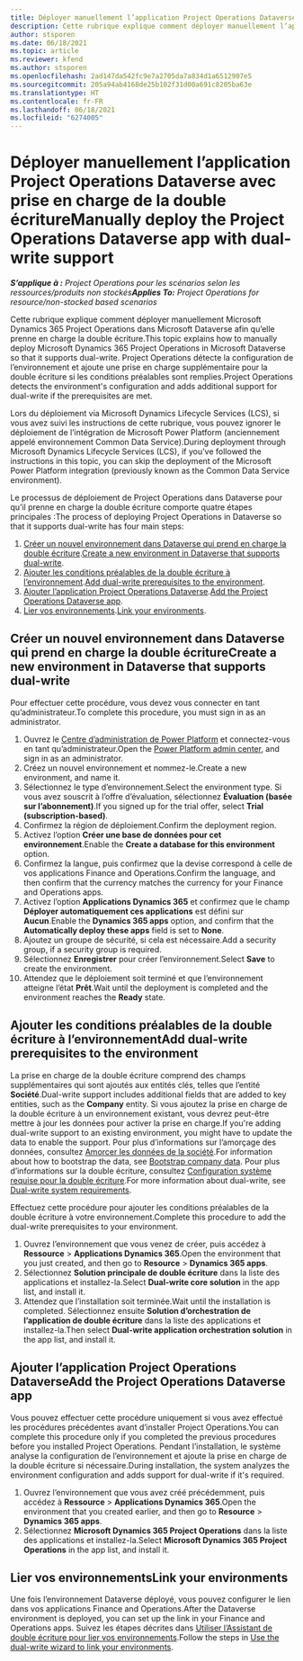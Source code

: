 ```yaml
---
title: Déployer manuellement l’application Project Operations Dataverse avec prise en charge de la double écriture
description: Cette rubrique explique comment déployer manuellement l’application Project Operations Dataverse afin qu’elle prenne en charge la double écriture.
author: stsporen
ms.date: 06/18/2021
ms.topic: article
ms.reviewer: kfend
ms.author: stsporen
ms.openlocfilehash: 2ad147da542fc9e7a2705da7a834d1a6512907e5
ms.sourcegitcommit: 205a94ab4168de25b102f31d00a691c8205ba63e
ms.translationtype: HT
ms.contentlocale: fr-FR
ms.lasthandoff: 06/18/2021
ms.locfileid: "6274005"
---
```

# <a name="manually-deploy-the-project-operations-dataverse-app-with-dual-write-support"></a><span data-ttu-id="f4bb4-103">Déployer manuellement l’application Project Operations Dataverse avec prise en charge de la double écriture</span><span class="sxs-lookup"><span data-stu-id="f4bb4-103">Manually deploy the Project Operations Dataverse app with dual-write support</span></span>

<span data-ttu-id="f4bb4-104">_**S’applique à :** Project Operations pour les scénarios selon les ressources/produits non stockés_</span><span class="sxs-lookup"><span data-stu-id="f4bb4-104">_**Applies To:** Project Operations for resource/non-stocked based scenarios_</span></span>

<span data-ttu-id="f4bb4-105">Cette rubrique explique comment déployer manuellement Microsoft Dynamics 365 Project Operations dans Microsoft Dataverse afin qu’elle prenne en charge la double écriture.</span><span class="sxs-lookup"><span data-stu-id="f4bb4-105">This topic explains how to manually deploy Microsoft Dynamics 365 Project Operations in Microsoft Dataverse so that it supports dual-write.</span></span> <span data-ttu-id="f4bb4-106">Project Operations détecte la configuration de l’environnement et ajoute une prise en charge supplémentaire pour la double écriture si les conditions préalables sont remplies.</span><span class="sxs-lookup"><span data-stu-id="f4bb4-106">Project Operations detects the environment's configuration and adds additional support for dual-write if the prerequisites are met.</span></span>

<span data-ttu-id="f4bb4-107">Lors du déploiement via Microsoft Dynamics Lifecycle Services (LCS), si vous avez suivi les instructions de cette rubrique, vous pouvez ignorer le déploiement de l’intégration de Microsoft Power Platform (anciennement appelé environnement Common Data Service).</span><span class="sxs-lookup"><span data-stu-id="f4bb4-107">During deployment through Microsoft Dynamics Lifecycle Services (LCS), if you've followed the instructions in this topic, you can skip the deployment of the Microsoft Power Platform integration (previously known as the Common Data Service environment).</span></span>

<span data-ttu-id="f4bb4-108">Le processus de déploiement de Project Operations dans Dataverse pour qu’il prenne en charge la double écriture comporte quatre étapes principales :</span><span class="sxs-lookup"><span data-stu-id="f4bb4-108">The process of deploying Project Operations in Dataverse so that it supports dual-write has four main steps:</span></span>

1. <span data-ttu-id="f4bb4-109">[Créer un nouvel environnement dans Dataverse qui prend en charge la double écriture](#create).</span><span class="sxs-lookup"><span data-stu-id="f4bb4-109">[Create a new environment in Dataverse that supports dual-write](#create).</span></span>
2. <span data-ttu-id="f4bb4-110">[Ajouter les conditions préalables de la double écriture à l’environnement](#prerequisites).</span><span class="sxs-lookup"><span data-stu-id="f4bb4-110">[Add dual-write prerequisites to the environment](#prerequisites).</span></span>
3. <span data-ttu-id="f4bb4-111">[Ajouter l’application Project Operations Dataverse](#dataverse).</span><span class="sxs-lookup"><span data-stu-id="f4bb4-111">[Add the Project Operations Dataverse app](#dataverse).</span></span>
4. <span data-ttu-id="f4bb4-112">[Lier vos environnements](#link).</span><span class="sxs-lookup"><span data-stu-id="f4bb4-112">[Link your environments](#link).</span></span>

## <a name="create-a-new-environment-in-dataverse-that-supports-dual-write"></a><a name="create"></a><span data-ttu-id="f4bb4-113">Créer un nouvel environnement dans Dataverse qui prend en charge la double écriture</span><span class="sxs-lookup"><span data-stu-id="f4bb4-113">Create a new environment in Dataverse that supports dual-write</span></span>

<span data-ttu-id="f4bb4-114">Pour effectuer cette procédure, vous devez vous connecter en tant qu’administrateur.</span><span class="sxs-lookup"><span data-stu-id="f4bb4-114">To complete this procedure, you must sign in as an administrator.</span></span>

1. <span data-ttu-id="f4bb4-115">Ouvrez le [Centre d’administration de Power Platform](https://admin.powerplatform.com) et connectez-vous en tant qu’administrateur.</span><span class="sxs-lookup"><span data-stu-id="f4bb4-115">Open the [Power Platform admin center](https://admin.powerplatform.com), and sign in as an administrator.</span></span>
2. <span data-ttu-id="f4bb4-116">Créez un nouvel environnement et nommez-le.</span><span class="sxs-lookup"><span data-stu-id="f4bb4-116">Create a new environment, and name it.</span></span>
3. <span data-ttu-id="f4bb4-117">Sélectionnez le type d’environnement.</span><span class="sxs-lookup"><span data-stu-id="f4bb4-117">Select the environment type.</span></span> <span data-ttu-id="f4bb4-118">Si vous avez souscrit à l’offre d’évaluation, sélectionnez **Évaluation (basée sur l’abonnement)**.</span><span class="sxs-lookup"><span data-stu-id="f4bb4-118">If you signed up for the trial offer, select **Trial (subscription-based)**.</span></span>
4. <span data-ttu-id="f4bb4-119">Confirmez la région de déploiement.</span><span class="sxs-lookup"><span data-stu-id="f4bb4-119">Confirm the deployment region.</span></span>
5. <span data-ttu-id="f4bb4-120">Activez l’option **Créer une base de données pour cet environnement**.</span><span class="sxs-lookup"><span data-stu-id="f4bb4-120">Enable the **Create a database for this environment** option.</span></span> 
6. <span data-ttu-id="f4bb4-121">Confirmez la langue, puis confirmez que la devise correspond à celle de vos applications Finance and Operations.</span><span class="sxs-lookup"><span data-stu-id="f4bb4-121">Confirm the language, and then confirm that the currency matches the currency for your Finance and Operations apps.</span></span>
7. <span data-ttu-id="f4bb4-122">Activez l’option **Applications Dynamics 365** et confirmez que le champ **Déployer automatiquement ces applications** est défini sur **Aucun**.</span><span class="sxs-lookup"><span data-stu-id="f4bb4-122">Enable the **Dynamics 365 apps** option, and confirm that the **Automatically deploy these apps** field is set to **None**.</span></span>
8. <span data-ttu-id="f4bb4-123">Ajoutez un groupe de sécurité, si cela est nécessaire.</span><span class="sxs-lookup"><span data-stu-id="f4bb4-123">Add a security group, if a security group is required.</span></span>
9. <span data-ttu-id="f4bb4-124">Sélectionnez **Enregistrer** pour créer l’environnement.</span><span class="sxs-lookup"><span data-stu-id="f4bb4-124">Select **Save** to create the environment.</span></span>
10. <span data-ttu-id="f4bb4-125">Attendez que le déploiement soit terminé et que l’environnement atteigne l’état **Prêt**.</span><span class="sxs-lookup"><span data-stu-id="f4bb4-125">Wait until the deployment is completed and the environment reaches the **Ready** state.</span></span>

## <a name="add-dual-write-prerequisites-to-the-environment"></a><a name="prerequisites"></a><span data-ttu-id="f4bb4-126">Ajouter les conditions préalables de la double écriture à l’environnement</span><span class="sxs-lookup"><span data-stu-id="f4bb4-126">Add dual-write prerequisites to the environment</span></span>

<span data-ttu-id="f4bb4-127">La prise en charge de la double écriture comprend des champs supplémentaires qui sont ajoutés aux entités clés, telles que l’entité **Société**.</span><span class="sxs-lookup"><span data-stu-id="f4bb4-127">Dual-write support includes additional fields that are added to key entities, such as the **Company** entity.</span></span> <span data-ttu-id="f4bb4-128">Si vous ajoutez la prise en charge de la double écriture à un environnement existant, vous devrez peut-être mettre à jour les données pour activer la prise en charge.</span><span class="sxs-lookup"><span data-stu-id="f4bb4-128">If you're adding dual-write support to an existing environment, you might have to update the data to enable the support.</span></span> <span data-ttu-id="f4bb4-129">Pour plus d’informations sur l’amorçage des données, consultez [Amorcer les données de la société](/dynamics365/fin-ops-core/dev-itpro/data-entities/dual-write/bootstrap-company-data).</span><span class="sxs-lookup"><span data-stu-id="f4bb4-129">For information about how to bootstrap the data, see [Bootstrap company data](/dynamics365/fin-ops-core/dev-itpro/data-entities/dual-write/bootstrap-company-data).</span></span> <span data-ttu-id="f4bb4-130">Pour plus d’informations sur la double écriture, consultez [Configuration système requise pour la double écriture](/dynamics365/fin-ops-core/dev-itpro/data-entities/dual-write/dual-write-system-req).</span><span class="sxs-lookup"><span data-stu-id="f4bb4-130">For more information about dual-write, see [Dual-write system requirements](/dynamics365/fin-ops-core/dev-itpro/data-entities/dual-write/dual-write-system-req).</span></span>

<span data-ttu-id="f4bb4-131">Effectuez cette procédure pour ajouter les conditions préalables de la double écriture à votre environnement.</span><span class="sxs-lookup"><span data-stu-id="f4bb4-131">Complete this procedure to add the dual-write prerequisites to your environment.</span></span>

1. <span data-ttu-id="f4bb4-132">Ouvrez l’environnement que vous venez de créer, puis accédez à **Ressource** \> **Applications Dynamics 365**.</span><span class="sxs-lookup"><span data-stu-id="f4bb4-132">Open the environment that you just created, and then go to **Resource** \> **Dynamics 365 apps**.</span></span>
2. <span data-ttu-id="f4bb4-133">Sélectionnez **Solution principale de double écriture** dans la liste des applications et installez-la.</span><span class="sxs-lookup"><span data-stu-id="f4bb4-133">Select **Dual-write core solution** in the app list, and install it.</span></span>
3. <span data-ttu-id="f4bb4-134">Attendez que l’installation soit terminée.</span><span class="sxs-lookup"><span data-stu-id="f4bb4-134">Wait until the installation is completed.</span></span> <span data-ttu-id="f4bb4-135">Sélectionnez ensuite **Solution d’orchestration de l’application de double écriture** dans la liste des applications et installez-la.</span><span class="sxs-lookup"><span data-stu-id="f4bb4-135">Then select **Dual-write application orchestration solution** in the app list, and install it.</span></span>

## <a name="add-the-project-operations-dataverse-app"></a><a name="dataverse"></a><span data-ttu-id="f4bb4-136">Ajouter l’application Project Operations Dataverse</span><span class="sxs-lookup"><span data-stu-id="f4bb4-136">Add the Project Operations Dataverse app</span></span>

<span data-ttu-id="f4bb4-137">Vous pouvez effectuer cette procédure uniquement si vous avez effectué les procédures précédentes avant d’installer Project Operations.</span><span class="sxs-lookup"><span data-stu-id="f4bb4-137">You can complete this procedure only if you completed the previous procedures before you installed Project Operations.</span></span> <span data-ttu-id="f4bb4-138">Pendant l’installation, le système analyse la configuration de l’environnement et ajoute la prise en charge de la double écriture si nécessaire.</span><span class="sxs-lookup"><span data-stu-id="f4bb4-138">During installation, the system analyzes the environment configuration and adds support for dual-write if it's required.</span></span>

1. <span data-ttu-id="f4bb4-139">Ouvrez l’environnement que vous avez créé précédemment, puis accédez à **Ressource** \> **Applications Dynamics 365**.</span><span class="sxs-lookup"><span data-stu-id="f4bb4-139">Open the environment that you created earlier, and then go to **Resource** \> **Dynamics 365 apps**.</span></span>
2. <span data-ttu-id="f4bb4-140">Sélectionnez **Microsoft Dynamics 365 Project Operations** dans la liste des applications et installez-la.</span><span class="sxs-lookup"><span data-stu-id="f4bb4-140">Select **Microsoft Dynamics 365 Project Operations** in the app list, and install it.</span></span>

## <a name="link-your-environments"></a><a name="link"></a><span data-ttu-id="f4bb4-141">Lier vos environnements</span><span class="sxs-lookup"><span data-stu-id="f4bb4-141">Link your environments</span></span>

<span data-ttu-id="f4bb4-142">Une fois l’environnement Dataverse déployé, vous pouvez configurer le lien dans vos applications Finance and Operations.</span><span class="sxs-lookup"><span data-stu-id="f4bb4-142">After the Dataverse environment is deployed, you can set up the link in your Finance and Operations apps.</span></span> <span data-ttu-id="f4bb4-143">Suivez les étapes décrites dans [Utiliser l’Assistant de double écriture pour lier vos environnements](/dynamics365/fin-ops-core/dev-itpro/data-entities/dual-write/link-your-environment).</span><span class="sxs-lookup"><span data-stu-id="f4bb4-143">Follow the steps in [Use the dual-write wizard to link your environments](/dynamics365/fin-ops-core/dev-itpro/data-entities/dual-write/link-your-environment).</span></span>
